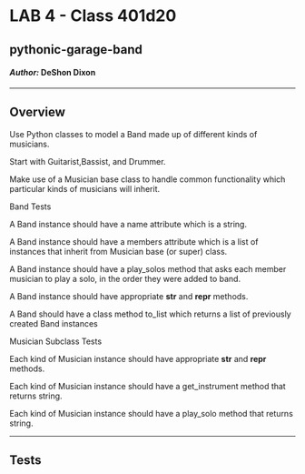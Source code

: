 # LAB 4 - Class 401d20

## pythonic-garage-band

#### *Author:* DeShon Dixon

---

## Overview

Use Python classes to model a Band made up of different kinds of musicians.

Start with Guitarist,Bassist, and Drummer.

Make use of a Musician base class to handle common functionality which particular kinds of musicians will inherit.

Band Tests

A Band instance should have a name attribute which is a string.

A Band instance should have a members attribute which is a list of instances that inherit from Musician base (or super) class.

A Band instance should have a play_solos method that asks each member musician to play a solo, in the order they were added to band.

A Band instance should have appropriate __str__ and __repr__ methods.

A Band should have a class method to_list which returns a list of previously created Band instances

Musician Subclass Tests

Each kind of Musician instance should have appropriate __str__ and __repr__ methods.

Each kind of Musician instance should have a get_instrument method that returns string.

Each kind of Musician instance should have a play_solo method that returns string.

---

## Tests





